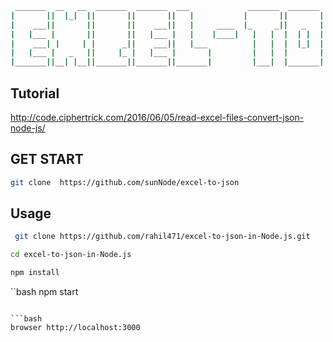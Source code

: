 ```bash
 _______  __   __  _______  _______  ___             _______  _______             ___  _______  _______  __    _ 
|       ||  |_|  ||       ||       ||   |           |       ||       |           |   ||       ||       ||  |  | |
|    ___||       ||       ||    ___||   |     ____  |_     _||   _   | ____      |   ||  _____||   _   ||   |_| |
|   |___ |       ||       ||   |___ |   |    |____|   |   |  |  | |  ||____|     |   || |_____ |  | |  ||       |
|    ___| |     | |      _||    ___||   |___          |   |  |  |_|  |        ___|   ||_____  ||  |_|  ||  _    |
|   |___ |   _   ||     |_ |   |___ |       |         |   |  |       |       |       | _____| ||       || | |   |
|_______||__| |__||_______||_______||_______|         |___|  |_______|       |_______||_______||_______||_|  |__|

```

## Tutorial 
http://code.ciphertrick.com/2016/06/05/read-excel-files-convert-json-node-js/

## GET START
```bash
git clone  https://github.com/sunNode/excel-to-json
```

## Usage
```bash
 git clone https://github.com/rahil471/excel-to-json-in-Node.js.git
 ```
 
 ```bash
cd excel-to-json-in-Node.js 
```

```bash
npm install
```

``bash
npm start
```

```bash
browser http://localhost:3000
```
